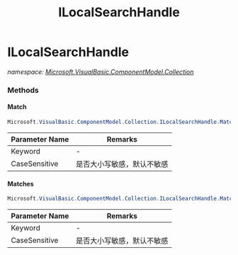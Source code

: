 ﻿---
title: ILocalSearchHandle
---

# ILocalSearchHandle
_namespace: [Microsoft.VisualBasic.ComponentModel.Collection](N-Microsoft.VisualBasic.ComponentModel.Collection.html)_



### Methods

#### Match
```csharp
Microsoft.VisualBasic.ComponentModel.Collection.ILocalSearchHandle.Match(System.String,Microsoft.VisualBasic.CompareMethod)
```


|Parameter Name|Remarks|
|--------------|-------|
|Keyword|-|
|CaseSensitive|是否大小写敏感，默认不敏感|


#### Matches
```csharp
Microsoft.VisualBasic.ComponentModel.Collection.ILocalSearchHandle.Matches(System.String,Microsoft.VisualBasic.CompareMethod)
```


|Parameter Name|Remarks|
|--------------|-------|
|Keyword|-|
|CaseSensitive|是否大小写敏感，默认不敏感|





